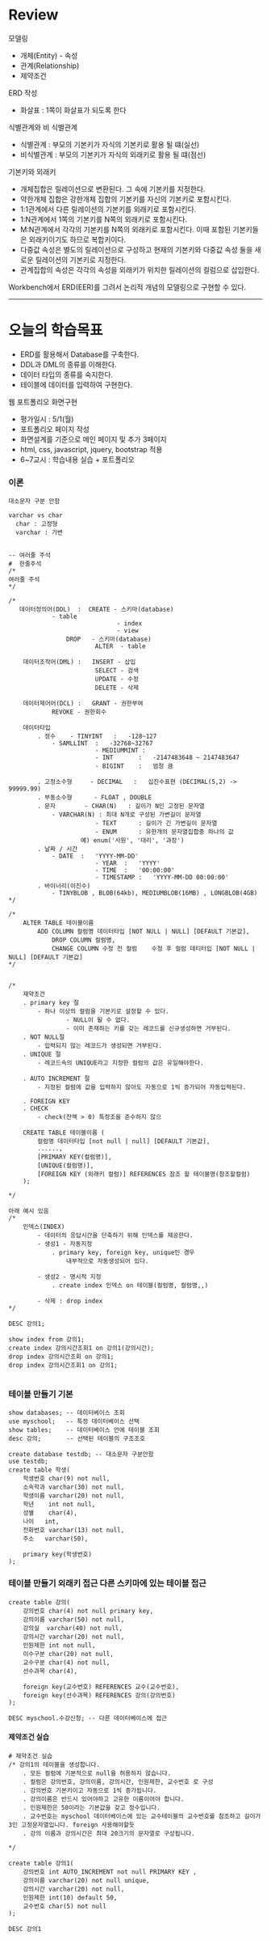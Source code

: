 # Review
모델링
- 개체(Entity) - 속성
- 관계(Relationship)
- 제약조건

ERD 작성
- 화살표 : 1쪽이 화살표가 되도록 한다

식별관계와 비 식별관계
- 식별관계 : 부모의 기본키가 자식의 기본키로 활용 될 떄(실선)
- 비식별관계 : 부모의 기본키가 자식의 외래키로 활용 될 떄(점선)

기본키와 외래키
- 개체집합은 릴레이션으로 변환된다. 그 속에 기본키를 지정한다.
- 약한개체 집합은 강한개체 집합의 기본키를 자신의 기본키로 포함시킨다.
- 1:1관계에서 다른 릴레이션의 기본키를 외래키로 포함시킨다.
- 1:N관계에서 1쪽의 기본키를 N쪽의 외래키로 포함시킨다.
- M:N관계에서 각각의 기본키를 N쪽의 외래키로 포함시킨다. 이때 포함된 기본키들은 외래키이기도 하므로 복합키이다.
- 다중값 속성은 별도의 릴레이션으로 구성하고 현재의 기본키와 다중값 속성 둘을 새로운 릴레이션의 기본키로 지정한다.
- 관계집합의 속성은 각각의 속성을 외래키가 위치한 릴레이션의 컬럼으로 삽입한다.

Workbench에서 ERD(EER)를 그려서 논리적 개념의 모델링으로 구현할 수 있다.

-----------------------------------------------------------------------------------------------

# 오늘의 학습목표
- ERD를 활용해서 Database를 구축한다.
- DDL과 DML의 종류를 이해한다.
- 데이터 타입의 종류를 숙지한다.
- 테이블에 데이터를 입력하여 구현한다.


웹 포트폴리오 화면구현
- 평가일시 : 5/1(월)
- 포트폴리오 페이지 작성
- 화면설계를 기준으로 메인 페이지 및 추가 3페이지
- html, css, javascript, jquery, bootstrap 적용
- 6~7교시 : 학습내용 실습 + 포트폴리오


### 이론
```mysql
대소문자 구분 안함

varchar vs char
  char : 고정형
  varchar : 가변


-- 여러줄 주석
#  한줄주석
/*
여러줄 주석
*/

/*
   데이터정의어(DDL)	:  CREATE - 스키마(database)
			- table
                              - index
                              - view
				DROP   - 스키마(database)
                        ALTER  - table
                        
    데이터조작어(DML)	:	INSERT - 삽입
						SELECT - 검색
                        UPDATE - 수정
                        DELETE - 삭제
		
    데이터제어어(DCL)	:	GRANT - 권한부여
			REVOKE - 권한회수
                        
	데이터타입
		. 정수	- TINYINT	:	-128~127
			- SAMLLINT	:	-32768~32767
                        - MEDIUMMINT : 
                        - INT		:	-2147483648 ~ 2147483647
                        - BIGINT	:	엄청 큼
                        
        . 고정소수형	    - DECIMAL	:	십진수표현 (DECIMAL(5,2) -> 99999.99)
        . 부동소수형      - FLOAT , DOUBLE
        . 문자		- CHAR(N) 	: 길이가 N인 고정된 문자열
			- VARCHAR(N) : 최대 N개로 구성된 가변길이 문자열
                        - TEXT		: 길이가 긴 가변길이 문자열
                        - ENUM		: 유한개의 문자열집합중 하나의 값
					예) enum('사원', '대리', '과장')
        . 날짜 / 시간
			- DATE 	:	'YYYY-MM-DD'
                        - YEAR	:	'YYYY'
                        - TIME	:	'00:00:00'
                        - TIMESTAMP	:	'YYYY-MM-DD 00:00:00'
        . 바이너리(이진수)
			- TINYBLOB , BLOB(64kb), MEDIUMBLOB(16MB) , LONGBLOB(4GB)
*/

/*
	ALTER TABLE 테이블이름
		ADD COLUMN 컬럼명 데이터타입 [NOT NULL | NULL] [DEFAULT 기본값],
        	DROP COLUMN 컬럼명,
       		CHANGE COLUMN 수정 전 컬럼    수정 후 컬럼 데티터입 [NOT NULL | NULL] [DEFAULT 기본값]
*/


/*
	제약조건
	. primary key 절
		- 하나 이상의 컬럼을 기본키로 설정할 수 있다.
                - NULL이 될 수 없다.
                - 이미 존재하는 키를 갖는 레코드를 신규생성하면 거부된다.
	. NOT NULL절
		- 입력되지 않는 레코드가 생성되면 거부된다.
	. UNIQUE 절
		- 레코드속의 UNIQUE라고 지정한 컬럼의 값은 유일해야한다.
		
	. AUTO INCREMENT 절
		- 지정된 컬럼에 값을 입력하지 않아도 자동으로 1씩 증가되어 자동입력된다.
		
	. FOREIGN KEY 
	. CHECK
		- check(잔액 > 0) 특정조을 준수하지 않으 

	CREATE TABLE 테이블이름 (
		컬럼명 데이터타입 [not null | null] [DEFAULT 기본값],
        ......,
        [PRIMARY KEY(컬럼명)],
        [UNIQUE(컬럼명)],
        [FOREIGN KEY (외래키 컬럼)] REFERENCES 참조 할 테이블명(참조할컬럼)
    );

*/

아래 예시 있음
/*
	인덱스(INDEX)
		- 데이터의 응답시간을 단축하기 위해 인덱스를 제공한다.
        - 생성1 - 자동지정
			. primary key, foreign key, unique인 경우
				내부적으로 자동생성되어 있다.
                
		- 생성2 - 명시적 지정
			. create index 인덱스 on 테이블(컬럼명, 컬럼명,,)
            
		- 삭제 : drop index
*/

DESC 강의1;

show index from 강의1;
create index 강의시간조회1 on 강의1(강의시간);
drop index 강의시간조회 on 강의1;
drop index 강의시간조회1 on 강의1;


```


### 테이블 만들기 기본
```mysql
show databases; -- 데이터베이스 조회
use myschool;   -- 특정 데이터베이스 선택
show tables;    -- 데이터베이스 안에 테이블 조회
desc 강의;       -- 선택된 테이블의 구조조호

create database testdb; -- 대소문자 구분안함
use testdb;
create table 학생(
	학생번호 char(9) not null,
    소속학과 varchar(30) not null,
    학생이름 varchar(20) not null,
    학년	  int not null,
    성별	  char(4),
    나이   int,
    전화번호 varchar(13) not null,
    주소   varchar(50),
    
    primary key(학생번호)
);
```



### 테이블 만들기 외래키 접근 다른 스키마에 있는 테이블 접근
```mysql
create table 강의(
	강의번호 char(4) not null primary key,
    강의이름 varchar(50) not null,
    강의실  varchar(40) not null,
    강의시간 varchar(20) not null,
    인원제한 int not null,
    이수구분 char(20) not null,
    교수구분 char(4) not null,
    선수과목 char(4),
    
    foreign key(교수번호) REFERENCES 교수(교수번호),
    foreign key(선수과목) REFERENCES 강의(강의번호)
);

DESC myschool.수강신청; -- 다른 데이터베이스에 접근
```


#### 제약조건 실습
```mysql
# 제약조건 실습
/* 강의1의 테이블을 생성합니다.
	. 모든 컬럼에 기본적으로 null을 허용하지 않습니다.
	. 컬럼은 강의번호, 강의이름, 강의시간, 인원제한, 교수번호 로 구성
    . 강의번호 기본키이고 자동으로 1씩 증가됩니다.
    . 강의이름은 반드시 있어야하고 고유한 이름이어야 합니다.
    . 인원제한은 50이라는 기본값을 갖고 정수입니다.
    . 교수번호는 myschool 데이터베이스에 있는 교수테이블의 교수번호를 참조하고 길이가 3인 고정문자열입니다. foreign 사용해야할듯
    . 강의 이름과 강의시간은 최대 20크기의 문자열로 구성됩니다.
    
*/ 

create table 강의1(
	강의번호 int AUTO_INCREMENT not null PRIMARY KEY ,
    강의이름 varchar(20) not null unique,
    강의시간 varchar(20) not null,
    인원제한 int(10) default 50,
    교수번호 char(5) not null
);

DESC 강의1
```
